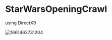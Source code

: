 # StarWarsOpeningCrawl
using DirectX9

![1661462731204](https://user-images.githubusercontent.com/2605401/186771902-0c4ac467-a3e4-4742-8397-9fbe66c2fe78.gif)
